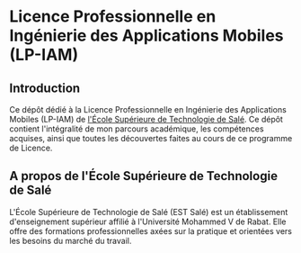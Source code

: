 # Licence Professionnelle en Ingénierie des Applications Mobiles (LP-IAM)

## Introduction
Ce dépôt dédié à la Licence Professionnelle en Ingénierie des Applications Mobiles (LP-IAM) de [l'École Supérieure de Technologie de Salé](https://www.est.um5.ac.ma/). Ce dépôt contient l'intégralité de mon parcours académique, les compétences acquises, ainsi que toutes les découvertes faites au cours de ce programme de Licence.

## A propos de l'École Supérieure de Technologie de Salé
L'École Supérieure de Technologie de Salé (EST Salé) est un établissement d'enseignement supérieur affilié à l'Université Mohammed V de Rabat. Elle offre des formations professionnelles axées sur la pratique et orientées vers les besoins du marché du travail.
